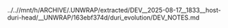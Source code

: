 ../..//mnt/h/ARCHIVE/.UNWRAP/extracted/DEV__2025-08-17__1833__host-duri-head/__UNWRAP/163ebf374d/duri_evolution/DEV_NOTES.md
